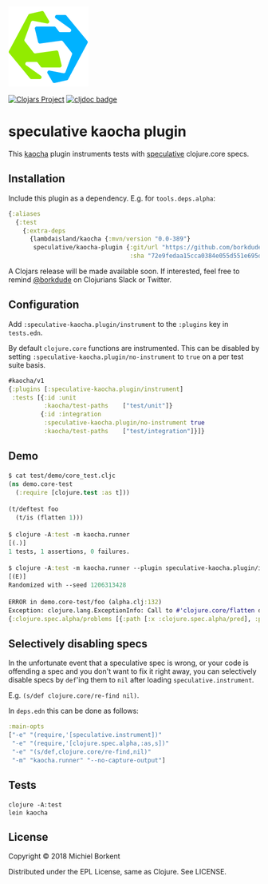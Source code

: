 <img src="https://raw.githubusercontent.com/borkdude/speculative/master/logo/favicon-160.png">

[![Clojars Project](https://img.shields.io/clojars/v/speculative/kaocha-plugin.svg)](https://clojars.org/speculative/kaocha-plugin)
[![cljdoc badge](https://cljdoc.org/badge/speculative/kaocha-plugin)](https://cljdoc.org/d/speculative/kaocha-plugin/CURRENT)

# speculative kaocha plugin

This [kaocha](https://github.com/lambdaisland/kaocha) plugin instruments tests
with [speculative](https://github.com/borkdude/speculative) clojure.core specs.

## Installation

Include this plugin as a dependency. E.g. for `tools.deps.alpha`:

``` clojure
{:aliases
  {:test
    {:extra-deps
      {lambdaisland/kaocha {:mvn/version "0.0-389"}
       speculative/kaocha-plugin {:git/url "https://github.com/borkdude/speculative-kaocha-plugin"
                                  :sha "72e9fedaa15cca0384e055d551e695d6a2e27a53"}}}}}
```

A Clojars release will be made available soon. If interested, feel free to
remind [@borkdude](https://twitter.com/borkdude) on Clojurians Slack or Twitter.

## Configuration

Add `:speculative-kaocha.plugin/instrument` to the `:plugins` key in
`tests.edn`. 

By default `clojure.core` functions are instrumented. This can be disabled by
setting `:speculative-kaocha.plugin/no-instrument` to `true` on a per test suite
basis.

``` clojure
#kaocha/v1
{:plugins [:speculative-kaocha.plugin/instrument]
 :tests [{:id :unit
          :kaocha/test-paths    ["test/unit"]}
         {:id :integration
          :speculative-kaocha.plugin/no-instrument true
          :kaocha/test-paths    ["test/integration"]}]}
```

## Demo

``` clojure
$ cat test/demo/core_test.cljc
(ns demo.core-test
  (:require [clojure.test :as t]))

(t/deftest foo
  (t/is (flatten 1)))

$ clojure -A:test -m kaocha.runner
[(.)]
1 tests, 1 assertions, 0 failures.

$ clojure -A:test -m kaocha.runner --plugin speculative-kaocha.plugin/instrument
[(E)]
Randomized with --seed 1206313428

ERROR in demo.core-test/foo (alpha.clj:132)
Exception: clojure.lang.ExceptionInfo: Call to #'clojure.core/flatten did not conform to spec.
{:clojure.spec.alpha/problems [{:path [:x :clojure.spec.alpha/pred], :pred clojure.core/sequential?, :val 1, :via [:speculative.specs/sequential], :in [0]} {:path [:x :clojure.spec.alpha/nil], :pred nil?, :val 1, :via [], :in [0]}], :clojure.spec.alpha/spec #object[clojure.spec.alpha$regex_spec_impl$reify__2509 0x76596288 "clojure.spec.alpha$regex_spec_impl$reify__2509@76596288"], :clojure.spec.alpha/value (1), :clojure.spec.alpha/fn clojure.core/flatten, :clojure.spec.alpha/args (1), :clojure.spec.alpha/failure :instrument, :clojure.spec.test.alpha/caller {:file "core.clj", :line 665, :var-scope clojure.core/apply}}
```

## Selectively disabling specs

In the unfortunate event that a speculative spec is wrong, or your code is
offending a spec and you don't want to fix it right away, you can selectively
disable specs by `def`'ing them to `nil` after loading `speculative.instrument`.

E.g. `(s/def clojure.core/re-find nil)`.

In `deps.edn` this can be done as follows:

``` clojure
:main-opts
["-e" "(require,'[speculative.instrument])"
 "-e" "(require,'[clojure.spec.alpha,:as,s])"
 "-e" "(s/def,clojure.core/re-find,nil)"
 "-m" "kaocha.runner" "--no-capture-output"]
```

## Tests

    clojure -A:test
    lein kaocha

## License

Copyright © 2018 Michiel Borkent

Distributed under the EPL License, same as Clojure. See LICENSE.
